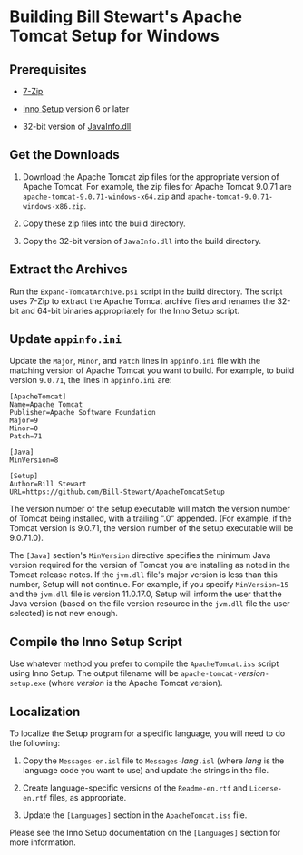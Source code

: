<!-- omit in toc -->
# Building Bill Stewart's Apache Tomcat Setup for Windows

## Prerequisites

* [7-Zip](https://www.7-zip.org/)

* [Inno Setup](https://www.jrsoftware.org/isinfo.php) version 6 or later

* 32-bit version of [JavaInfo.dll](https://github.com/Bill-Stewart/JavaInfo)

## Get the Downloads

1. Download the Apache Tomcat zip files for the appropriate version of Apache Tomcat. For example, the zip files for Apache Tomcat 9.0.71 are `apache-tomcat-9.0.71-windows-x64.zip` and `apache-tomcat-9.0.71-windows-x86.zip`.

2. Copy these zip files into the build directory.

3. Copy the 32-bit version of `JavaInfo.dll` into the build directory.

## Extract the Archives

Run the `Expand-TomcatArchive.ps1` script in the build directory. The script uses 7-Zip to extract the Apache Tomcat archive files and renames the 32-bit and 64-bit binaries appropriately for the Inno Setup script.

## Update `appinfo.ini`

Update the `Major`, `Minor`, and `Patch` lines in `appinfo.ini` file with the matching version of Apache Tomcat you want to build. For example, to build version `9.0.71`, the lines in `appinfo.ini` are:

    [ApacheTomcat]
    Name=Apache Tomcat
    Publisher=Apache Software Foundation
    Major=9
    Minor=0
    Patch=71

    [Java]
    MinVersion=8

    [Setup]
    Author=Bill Stewart
    URL=https://github.com/Bill-Stewart/ApacheTomcatSetup

The version number of the setup executable will match the version number of Tomcat being installed, with a trailing ".0" appended. (For example, if the Tomcat version is 9.0.71, the version number of the setup executable will be 9.0.71.0).

The `[Java]` section's `MinVersion` directive specifies the minimum Java version required for the version of Tomcat you are installing as noted in the Tomcat release notes. If the `jvm.dll` file's major version is less than this number, Setup will not continue. For example, if you specify `MinVersion=15` and the `jvm.dll` file is version 11.0.17.0, Setup will inform the user that the Java version (based on the file version resource in the `jvm.dll` file the user selected) is not new enough.

## Compile the Inno Setup Script

Use whatever method you prefer to compile the `ApacheTomcat.iss` script using Inno Setup. The output filename will be `apache-tomcat-`_version_`-setup.exe` (where _version_ is the Apache Tomcat version).

## Localization

To localize the Setup program for a specific language, you will need to do the following:

1. Copy the `Messages-en.isl` file to `Messages-`_lang_`.isl` (where _lang_ is the language code you want to use) and update the strings in the file.

2. Create language-specific versions of the `Readme-en.rtf` and `License-en.rtf` files, as appropriate.

3. Update the `[Languages]` section in the `ApacheTomcat.iss` file.

Please see the Inno Setup documentation on the `[Languages]` section for more information.

